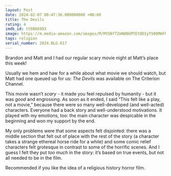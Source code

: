 ```yaml
---
layout: Post
date: 2024-02-07 00:47:36.000000000 +00:00
title: The Devils
rating: 4
imdb_id: tt0066993
image: https://m.media-amazon.com/images/M/MV5BYTZmNDBkMTEtODIyYS00MmFhLWIwNzUtNmY1OGU0M2Q5OGY1XkEyXkFqcGdeQXVyMjUzOTY1NTc@._V1_SX300.jpg
tags: religion
serial_number: 2024.BLG.017
---
```

Brandon and Matt and I had our regular scary movie night at Matt’s place this week\!

Usually we hem and haw for a while about what movie we should watch, but Matt had one queued up for us: *The Devils* was available on The Criterion Channel\.

This movie wasn’t *scary* \- it made you feel repulsed by humanity \- but it was *good* and engrossing\. As soon as it ended, I said “This felt like a play, not a movie,” because there were so many well\-developed \(and well\-acted\) characters\. Everyone had a back story and well\-understood motivations\. It played with my emotions, too: the main character was despicable in the beginning and won my support by the end\.

My only problems were that some aspects felt disjointed: there was a middle section that felt out of place with the rest of the story \(a character takes a strange ethereal horse ride for a while\) and some comic relief characters felt grotesque in contrast to some of the horrific scenes\. And I guess I felt they put *too much* in the story: it’s based on true events, but not all needed to be in the film\.

Recommended if you like the idea of a religious history horror film\.
